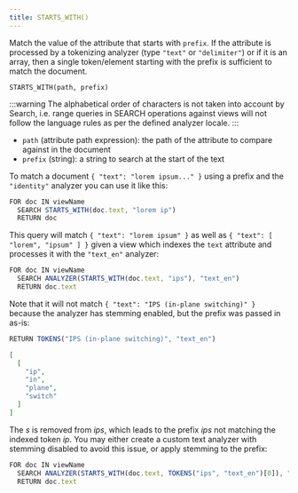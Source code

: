 ```yaml
---
title: STARTS_WITH()
---
```


Match the value of the attribute that starts with `prefix`. If the attribute is processed by a tokenizing analyzer (type `"text"` or `"delimiter"`) or if it is an array, then a single token/element starting with the prefix is sufficient to match the document.

`STARTS_WITH(path, prefix)`

:::warning
The alphabetical order of characters is not taken into account by Search, i.e. range queries in SEARCH operations against views will not follow the language rules as per the defined analyzer locale.
:::

- `path` (attribute path expression): the path of the attribute to compare against in the document
- `prefix` (string): a string to search at the start of the text

To match a document `{ "text": "lorem ipsum..." }` using a prefix and the `"identity"` analyzer you can use it like this:

```js
FOR doc IN viewName
  SEARCH STARTS_WITH(doc.text, "lorem ip")
  RETURN doc
```

This query will match `{ "text": "lorem ipsum" }` as well as `{ "text": [ "lorem", "ipsum" ] }` given a view which indexes the `text` attribute and processes it with the `"text_en"` analyzer:

```js
FOR doc IN viewName
  SEARCH ANALYZER(STARTS_WITH(doc.text, "ips"), "text_en")
  RETURN doc.text
```

Note that it will not match `{ "text": "IPS (in-plane switching)" }` because the analyzer has stemming enabled, but the prefix was passed in as-is:

```js
RETURN TOKENS("IPS (in-plane switching)", "text_en")
```

```json
[
  [
    "ip",
    "in",
    "plane",
    "switch"
  ]
]
```

The _s_ is removed from _ips_, which leads to the prefix _ips_ not matching the indexed token _ip_. You may either create a custom text analyzer with stemming disabled to avoid this issue, or apply stemming to the prefix:

```js
FOR doc IN viewName
  SEARCH ANALYZER(STARTS_WITH(doc.text, TOKENS("ips", "text_en")[0]), "text_en")
  RETURN doc.text
```